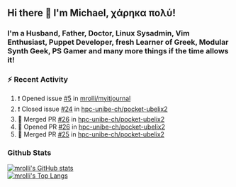 ## Hi there 👋 I'm Michael, χάρηκα πολύ!

<!--
**mrolli/mrolli** is a ✨ _special_ ✨ repository because its `README.md` (this file) appears on your GitHub profile.

Here are some ideas to get you started:

- 🔭 I’m currently working on ...
- 🌱 I’m currently learning ...
- 👯 I’m looking to collaborate on ...
- 🤔 I’m looking for help with ...
- 💬 Ask me about ...
- 📫 How to reach me: ...
- 😄 Pronouns: ...
- ⚡ Fun fact: ...
-->

### I'm a Husband, Father, Doctor, Linux Sysadmin, Vim Enthusiast, Puppet Developer, fresh Learner of Greek, Modular Synth Geek, PS Gamer and many more things if the time allows it!

### :zap: Recent Activity

<!--START_SECTION:activity-->
1. ❗️ Opened issue [#5](https://github.com/mrolli/myitjournal/issues/5) in [mrolli/myitjournal](https://github.com/mrolli/myitjournal)
2. ❗️ Closed issue [#24](https://github.com/hpc-unibe-ch/pocket-ubelix2/issues/24) in [hpc-unibe-ch/pocket-ubelix2](https://github.com/hpc-unibe-ch/pocket-ubelix2)
3. 🎉 Merged PR [#26](https://github.com/hpc-unibe-ch/pocket-ubelix2/pull/26) in [hpc-unibe-ch/pocket-ubelix2](https://github.com/hpc-unibe-ch/pocket-ubelix2)
4. 💪 Opened PR [#26](https://github.com/hpc-unibe-ch/pocket-ubelix2/pull/26) in [hpc-unibe-ch/pocket-ubelix2](https://github.com/hpc-unibe-ch/pocket-ubelix2)
5. 🎉 Merged PR [#25](https://github.com/hpc-unibe-ch/pocket-ubelix2/pull/25) in [hpc-unibe-ch/pocket-ubelix2](https://github.com/hpc-unibe-ch/pocket-ubelix2)
<!--END_SECTION:activity-->

### Github Stats
[![mrolli's GitHub stats](https://github-readme-stats.vercel.app/api?username=mrolli&count_private=true&show_icons=true&theme=onedark)](https://github.com/anuraghazra/github-readme-stats)  
[![mrolli's Top Langs](https://github-readme-stats.vercel.app/api/top-langs/?username=mrolli&count_private=true&theme=onedark&hide=c%2B%2B,c,html,cmake,makefile&layout=compact)](https://github.com/anuraghazra/github-readme-stats)
